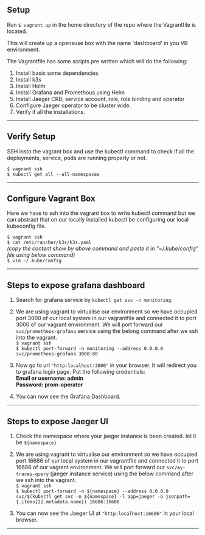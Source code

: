 ## Setup

Run ```$ vagrant up``` in the home directory of the repo where the Vagrantfile is located.

This will create up a opensuse box with the name 'dashboard' in you VB environment. 

The Vagrantfile has some scripts pre written which will do the following:
1) Install basic some dependencies.
2) Install k3s
3) Install Helm
4) Install Grafana and Promethous using Helm
5) Install Jaeger CRD, service account, role, role binding and operator
6) Configure Jaeger operator to be cluster wide.
7) Verify if all the installations.

***

## Verify Setup

SSH insto the vagrant box and use the kubectl command to check if all the deployments, service, pods are running properly or not.

```$ vagrant ssh```  \
```$ kubectl get all --all-namespaces```

***

## Configure Vagrant Box

Here we have to ssh into the vagrant box to write kubectl command but we can abstract that on our locally installed kubectl be configuring our local kubeconfig file.

```$ vagrant ssh``` \
```$ cat /etc/rancher/k3s/k3s.yaml``` \
*(copy the content show by above command and paste it in "~/.kube/config" file using below command)* \
```$ vim ~/.kube/config``` 

***

## Steps to expose grafana dashboard

1) Search for grafana service by ```kubectl get svc -n monitoring```.

2) We are using vagrant to virtualise our environment so we have occupied port 3000 of our local system in our vagrantfile and connected it to port 3000 of our vagrant environment. We will port forward our ```svc/prometheus-grafana``` service using the belong command after we ssh into the vagrant. \
```$ vagrant ssh``` \
```$ kubectl port-forward -n monitoring --address 0.0.0.0 svc/prometheus-grafana 3000:80``` 

3) Now go to url ```"http:localhost:3000"``` in your browser. It will redirect you to grafana login page. Put the following credentials: \
**Email or username: admin** <br /> **Password: prom-operator**

4) You can now see the Grafana Dashboard.

***

## Steps to expose Jaeger UI

1) Check the namespace where your jaeger instance is been created. let it be ```${namespace}```

2) We are using vagrant to virtualise our environment so we have occupied port 16686 of our local system in our vagrantfile and connected it to port 16686 of our vagrant environment. We will port forward our ```svc/my-traces-query``` (jaeger instance service) using the below command after we ssh into the vagrant. \
```$ vagrant ssh``` \
```$ kubectl port-forward -n ${namespace} --address 0.0.0.0 svc/$(kubectl get svc -n ${namespace} -l app=jaeger -o jsonpath={.items[2].metadata.name}) 16686:16686``` 

3) You can now see the Jaeger UI at ```"http:localhost:16686"``` in your local browser.

*** 


